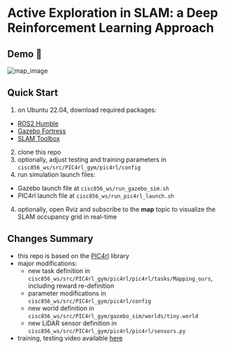 # Active Exploration in SLAM: a Deep Reinforcement Learning Approach

## Demo 🤖
![map_image](/images/demo.gif?raw=true "Map Image")

## Quick Start
1. on Ubuntu 22.04, download required packages:
  - [ROS2 Humble](https://docs.ros.org/en/humble/Installation/Alternatives/Ubuntu-Development-Setup.html)
  - [Gazebo Fortress](https://gazebosim.org/docs/fortress/install_ubuntu/) 
  - [SLAM Toolbox](https://github.com/SteveMacenski/slam_toolbox?tab=readme-ov-file#install)
2. clone this repo
3. optionally, adjust testing and training parameters in `cisc856_ws/src/PIC4rl_gym/pic4rl/config`
3. run simulation launch files:
  - Gazebo launch file at `cisc856_ws/run_gazebo_sim.sh`
  - PIC4rl launch file at `cisc856_ws/run_pic4rl_launch.sh`
4. optionally, open Rviz and subscribe to the **map** topic to visualize the SLAM occupancy grid in real-time

## Changes Summary
- this repo is based on the [PIC4rl](https://github.com/PIC4SeR/PIC4rl_gym) library 
- major modifications:
  - new task definition in `cisc856_ws/src/PIC4rl_gym/pic4rl/pic4rl/tasks/Mapping_ours`, including reward re-definition
  - parameter modifications in `cisc856_ws/src/PIC4rl_gym/pic4rl/config`
  - new world definition in `cisc856_ws/src/PIC4rl_gym/gazebo_sim/worlds/tiny.world`
  - new LiDAR sensor definition in `cisc856_ws/src/PIC4rl_gym/pic4rl/pic4rl/sensors.py`
- training, testing video available [here](https://youtu.be/ueNf1zpZSVA)
